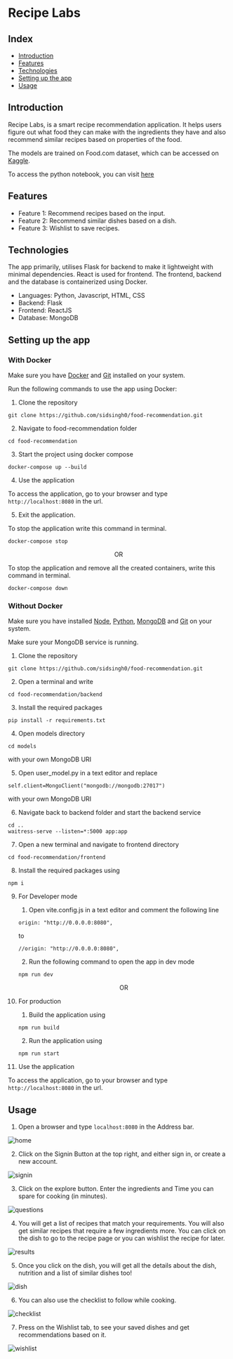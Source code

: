 # Recipe Labs

## Index

- [Introduction](#introduction)
- [Features](#features)
- [Technologies](#technologies)
- [Setting up the app](#setting-up-the-app)
- [Usage](#usage)

## Introduction

Recipe Labs, is a smart recipe recommendation application. It helps users figure out what food they can make with the ingredients they have and also recommend similar recipes based on properties of the food.

The models are trained on Food.com dataset, which can be accessed on [Kaggle](https://www.kaggle.com/datasets/shuyangli94/food-com-recipes-and-user-interactions). 


To access the python notebook, you can visit [here](https://github.com/sidsingh0/food-recommendation/blob/master/notebook/FoodRecommendation.ipynb)

## Features

- Feature 1: Recommend recipes based on the input.
- Feature 2: Recommend similar dishes based on a dish.
- Feature 3: Wishlist to save recipes.


## Technologies

The app primarily, utilises Flask for backend to make it lightweight with minimal dependencies. React is used for frontend. The frontend, backend and the database is containerized using Docker.

- Languages: Python, Javascript, HTML, CSS
- Backend: Flask
- Frontend: ReactJS
- Database: MongoDB

## Setting up the app


### With Docker

Make sure you have [Docker](https://docs.docker.com/get-docker/) and [Git](https://git-scm.com/downloads) installed on your system. 

Run the following commands to use the app using Docker:

1. Clone the repository

```
git clone https://github.com/sidsingh0/food-recommendation.git
```

2. Navigate to food-recommendation folder

```
cd food-recommendation
```

3. Start the project using docker compose

```
docker-compose up --build
```

4. Use the application

To access the application, go to your browser and type `http://localhost:8080` in the url. 

5. Exit the application.

To stop the application write this command in terminal. 

```
docker-compose stop
```

<center>OR</center>

To stop the application and remove all the created containers, write this command in terminal.

```
docker-compose down
```


### Without Docker

Make sure you have installed [Node](https://nodejs.org/en/download), [Python](https://www.python.org/downloads/), [MongoDB](https://www.mongodb.com/try/download/community) and [Git](https://git-scm.com/downloads) on your system.

Make sure your MongoDB service is running.

1. Clone the repository

```
git clone https://github.com/sidsingh0/food-recommendation.git
```

2. Open a terminal and write 

```
cd food-recommendation/backend
```

3. Install the required packages

```
pip install -r requirements.txt
```

4. Open models directory

```
cd models
```

with your own MongoDB URI

5. Open user_model.py in a text editor and replace

```
self.client=MongoClient("mongodb://mongodb:27017")
```

with your own MongoDB URI


6. Navigate back to backend folder and start the backend service

```
cd ..
waitress-serve --listen=*:5000 app:app
```

7. Open a new terminal and navigate to frontend directory

```
cd food-recommendation/frontend
```

8. Install the required packages using

```
npm i
```

9. For Developer mode

    1. Open vite.config.js in a text editor and comment the following line

    ```
    origin: "http://0.0.0.0:8080",
    ```

    to

    ```
    //origin: "http://0.0.0.0:8080",

    ```

    2. Run the following command to open the app in dev mode

    ```
    npm run dev
    ```

    <p align="center">OR</p>

10. For production

    1. Build the application using

    ```
    npm run build
    ```

    2. Run the application using

    ```
    npm run start
    ```

12. Use the application

To access the application, go to your browser and type `http://localhost:8080` in the url. 


## Usage

1. Open a browser and type `localhost:8080` in the Address bar.

![home](https://raw.githubusercontent.com/sidsingh0/food-recommendation/master/screenshots/home.png)

2. Click on the Signin Button at the top right, and either sign in, or create a new account.

![signin](https://raw.githubusercontent.com/sidsingh0/food-recommendation/master/screenshots/signin.png)

3. Click on the explore button. Enter the ingredients and Time you can spare for cooking (in minutes).  

![questions](https://raw.githubusercontent.com/sidsingh0/food-recommendation/master/screenshots/questions.png)

4. You will get a list of recipes that match your requirements. You will also get similar recipes that require a few ingredients more. You can click on the dish to go to the recipe page or you can wishlist the recipe for later.

![results](https://raw.githubusercontent.com/sidsingh0/food-recommendation/master/screenshots/results.png)

5. Once you click on the dish, you will get all the details about the dish, nutrition and a list of similar dishes too!

![dish](https://raw.githubusercontent.com/sidsingh0/food-recommendation/master/screenshots/dish.png)

6. You can also use the checklist to follow while cooking.

![checklist](https://raw.githubusercontent.com/sidsingh0/food-recommendation/master/screenshots/checklist.png)

7. Press on the Wishlist tab, to see your saved dishes and get recommendations based on it.

![wishlist](https://raw.githubusercontent.com/sidsingh0/food-recommendation/master/screenshots/wishlist.png)





